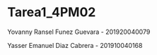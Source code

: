 # Tarea1_4PM02
Yovanny Ransel Funez Guevara - 201920040079

Yasser Emanuel Diaz Cabrera -  201910040168

